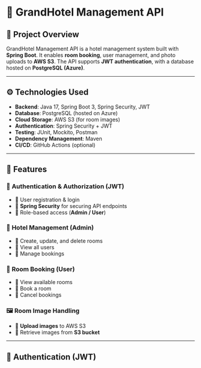# 🏨 GrandHotel Management API

## 📌 Project Overview
GrandHotel Management API is a hotel management system built with **Spring Boot**. It enables **room booking**, user management, and photo uploads to **AWS S3**. The API supports **JWT authentication**, with a database hosted on **PostgreSQL (Azure)**.

---

## ⚙️ Technologies Used

- **Backend**: Java 17, Spring Boot 3, Spring Security, JWT
- **Database**: PostgreSQL (hosted on Azure)
- **Cloud Storage**: AWS S3 (for room images)
- **Authentication**: Spring Security + JWT
- **Testing**: JUnit, Mockito, Postman
- **Dependency Management**: Maven
- **CI/CD**: GitHub Actions (optional)

---

## 🚀 Features

### 👤 **Authentication & Authorization (JWT)**
- 🔹 User registration & login
- 🔹 **Spring Security** for securing API endpoints
- 🔹 Role-based access (**Admin / User**)

### 🏨 **Hotel Management (Admin)**
- 🔹 Create, update, and delete rooms
- 🔹 View all users
- 🔹 Manage bookings

### 📅 **Room Booking (User)**
- 🔹 View available rooms
- 🔹 Book a room
- 🔹 Cancel bookings

### 🖼️ **Room Image Handling**
- 🔹 **Upload images** to AWS S3
- 🔹 Retrieve images from **S3 bucket**

---

## 🔑 **Authentication (JWT)**
